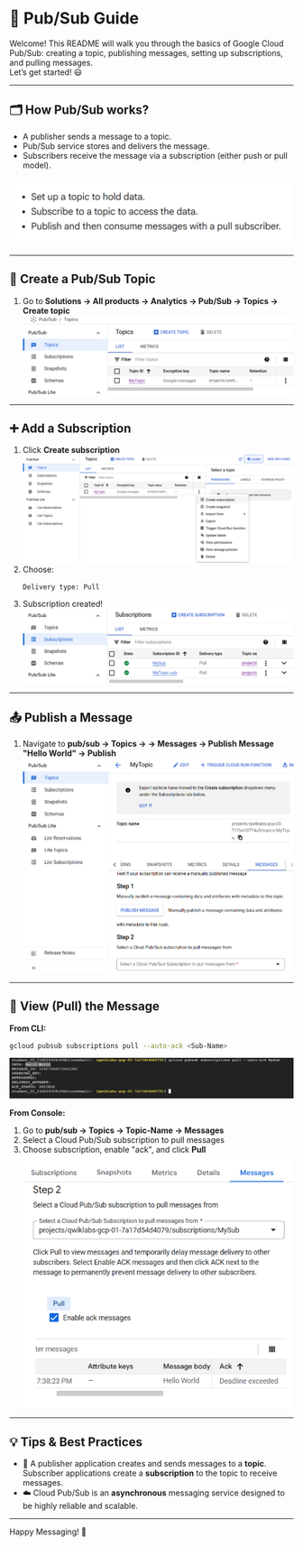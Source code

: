 # 🚀 Pub/Sub Guide

Welcome! This README will walk you through the basics of Google Cloud Pub/Sub: creating a topic, publishing messages, setting up subscriptions, and pulling messages.  
Let’s get started! 😃

---

## 🗂️ How Pub/Sub works?

- A publisher sends a message to a topic.
- Pub/Sub service stores and delivers the message.
- Subscribers receive the message via a subscription (either push or pull model).

![SNS = Pub/Sub](./assets/SNS.png)

---

## 📝 Create a Pub/Sub Topic

1. Go to **Solutions → All products → Analytics → Pub/Sub → Topics → Create topic**  
   ![Topic](./assets/Topic.png)

---

## ➕ Add a Subscription

1. Click **Create subscription**  
   ![subscription](./assets/Create-subscription.png)
2. Choose:
   ```
   Delivery type: Pull
   ```
3. Subscription created!  
   ![subscription](./assets/subscription.png)

---

## 📤 Publish a Message

1. Navigate to **pub/sub → Topics → <Topic-Name> → Messages → Publish Message "Hello World" → Publish**  
   ![Publish a message](./assets/Publish-Message.png)

---

## 👀 View (Pull) the Message

**From CLI:**  
```bash
gcloud pubsub subscriptions pull --auto-ack <Sub-Name>
```
![Pull CLI](./assets/Pull-Message.png)

**From Console:**  
1. Go to **pub/sub → Topics → Topic-Name → Messages**
2. Select a Cloud Pub/Sub subscription to pull messages
3. Choose subscription, enable "ack", and click **Pull**
![Pull Console](./assets/Pull.png)

---

## 💡 Tips & Best Practices

- 📨 A publisher application creates and sends messages to a **topic**. Subscriber applications create a **subscription** to the topic to receive messages.
- ☁️ Cloud Pub/Sub is an **asynchronous** messaging service designed to be highly reliable and scalable.

---

Happy Messaging! 🎉